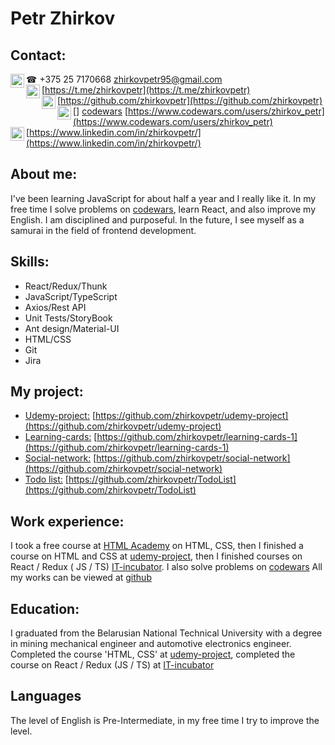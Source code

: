# Petr Zhirkov #

## Contact: ##
☎ +375 25 7170668
[<img align='left' alt='zhirkov_petr | gmail' width='22px' src='https://cdn.jsdelivr.net/npm/simple-icons@v3/icons/gmail.svg' />][gmail] [zhirkovpetr95@gmail.com](mailto:zhirkovpetr95@gmail.com) <br /> 
[<img align='left' alt='zhirkov_petr | telegram' width='22px' src='https://cdn.jsdelivr.net/npm/simple-icons@v3/icons/telegram.svg' />][telegram] [https://t.me/zhirkovpetr](https://t.me/zhirkovpetr)  <br />
[<img align='left' alt='zhirkov_petr | github' width='22px' src='https://cdn.jsdelivr.net/npm/simple-icons@v3/icons/github.svg' />][github] [https://github.com/zhirkovpetr](https://github.com/zhirkovpetr) <br />
[<img align='left' alt='zhirkov_petr | codewars' width='22px' src='https://cdn.jsdelivr.net/npm/simple-icons@v3/icons/codewars.svg' />] [codewars] [https://www.codewars.com/users/zhirkov_petr](https://www.codewars.com/users/zhirkov_petr) <br />
[<img align='left' alt='zhirkov_petr | linkedin' width='22px' src='https://cdn.jsdelivr.net/npm/simple-icons@v3/icons/linkedin.svg' />][linkedin] [https://www.linkedin.com/in/zhirkovpetr/](https://www.linkedin.com/in/zhirkovpetr/)

[telegram]: https://t.me/zhirkovpetr
[github]: https://github.com/zhirkovpetr
[gmail]: mailto:zhirkovpetr95@gmail.com
[linkedin]: https://www.linkedin.com/in/zhirkovpetr/
[codewars]: https://www.codewars.com/users/zhirkov_petr

## About me: ##
I've been learning JavaScript for about half a year and I really like it.
In my free time I solve problems on [codewars](https://www.codewars.com/users/zhirkov_petr), learn React, and also improve my English.
I am disciplined and purposeful.
In the future, I see myself as a samurai in the field of frontend development.

## Skills: ##
* React/Redux/Thunk <br />
* JavaScript/TypeScript <br />
* Axios/Rest API <br />
* Unit Tests/StoryBook <br />
* Ant design/Material-UI <br />
* HTML/CSS <br />
* Git <br />
* Jira 


## My project: ##
* [Udemy-project:](https://github.com/zhirkovpetr/udemy-project) [https://github.com/zhirkovpetr/udemy-project](https://github.com/zhirkovpetr/udemy-project) <br />
* [Learning-cards:](https://github.com/zhirkovpetr/learning-cards-1) [https://github.com/zhirkovpetr/learning-cards-1](https://github.com/zhirkovpetr/learning-cards-1) <br />
* [Social-network:](https://github.com/zhirkovpetr/social-network) [https://github.com/zhirkovpetr/social-network](https://github.com/zhirkovpetr/social-network) <br />
* [Todo list:](https://github.com/zhirkovpetr/TodoList) [https://github.com/zhirkovpetr/TodoList](https://github.com/zhirkovpetr/TodoList)


## Work experience: ##
I took a free course at [HTML Academy](https://htmlacademy.ru/) on HTML, CSS, then I finished a course on HTML and CSS at [udemy-project](https://www.udemy.com/), then I finished courses on React / Redux ( JS / TS) [IT-incubator](http://it-kamasutra.com/).
I also solve problems on [codewars](https://www.codewars.com/users/zhirkov_petr)
All my works can be viewed at [github](https://github.com/zhirkovpetr) 


## Education: ##
I graduated from the Belarusian National Technical University with a degree in mining mechanical engineer and automotive electronics engineer.
Completed the course 'HTML, CSS' at [udemy-project](https://www.udemy.com/), completed the course on React / Redux (JS / TS) at [IT-incubator](http://it-kamasutra.com/)

## Languages ##
The level of English is Pre-Intermediate, in my free time I try to improve the level.
